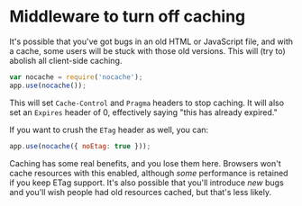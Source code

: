 # Middleware to turn off caching

It's possible that you've got bugs in an old HTML or JavaScript file, and with a cache, some users will be stuck with those old versions. This will (try to) abolish all client-side caching.

```javascript
var nocache = require('nocache');
app.use(nocache());
```

This will set `Cache-Control` and `Pragma` headers to stop caching. It will also set an `Expires` header of 0, effectively saying "this has already expired."

If you want to crush the `ETag` header as well, you can:

```javascript
app.use(nocache({ noEtag: true }));
```

Caching has some real benefits, and you lose them here. Browsers won't cache resources with this enabled, although *some* performance is retained if you keep ETag support. It's also possible that you'll introduce *new* bugs and you'll wish people had old resources cached, but that's less likely.
